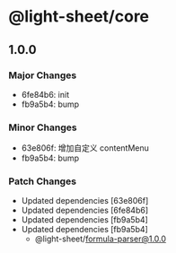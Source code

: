 # @light-sheet/core

## 1.0.0

### Major Changes

- 6fe84b6: init
- fb9a5b4: bump

### Minor Changes

- 63e806f: 增加自定义 contentMenu
- fb9a5b4: bump

### Patch Changes

- Updated dependencies [63e806f]
- Updated dependencies [6fe84b6]
- Updated dependencies [fb9a5b4]
- Updated dependencies [fb9a5b4]
  - @light-sheet/formula-parser@1.0.0
